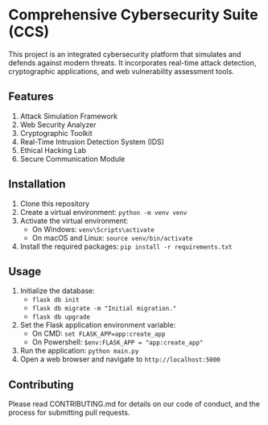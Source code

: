 # Comprehensive Cybersecurity Suite (CCS)

This project is an integrated cybersecurity platform that simulates and defends against modern threats. It incorporates real-time attack detection, cryptographic applications, and web vulnerability assessment tools.

## Features

1. Attack Simulation Framework
2. Web Security Analyzer
3. Cryptographic Toolkit
4. Real-Time Intrusion Detection System (IDS)
5. Ethical Hacking Lab
6. Secure Communication Module

## Installation

1. Clone this repository
2. Create a virtual environment: `python -m venv venv`
3. Activate the virtual environment:
   - On Windows: `venv\Scripts\activate`
   - On macOS and Linux: `source venv/bin/activate`
4. Install the required packages: `pip install -r requirements.txt`

## Usage

1. Initialize the database:
   - `flask db init `
   - `flask db migrate -m "Initial migration."`
   - `flask db upgrade`
2. Set the Flask application environment variable:
   - On CMD: `set FLASK_APP=app:create_app`
   - On Powershell: `$env:FLASK_APP = "app:create_app"`  
3. Run the application: `python main.py`
4. Open a web browser and navigate to `http://localhost:5000`

## Contributing

Please read CONTRIBUTING.md for details on our code of conduct, and the process for submitting pull requests.